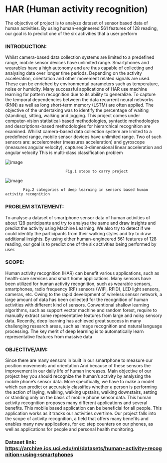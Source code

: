 # HAR (Human activity recognition)
The objective of project is to analyze dataset of sensor based data of human activities.
By using human-engineered 561 features of 128 reading, our goal is to predict one of the six activities that a user perform

### INTRODUCTION:

Whilst camera-based data collection systems are limited to a predefined range, mobile sensor devices have unlimited range. Smartphones and wearables have a high autonomy and are thus capable of collecting and analysing data over longer time periods. Depending on the activity acceleration, orientation and other movement related signals are used. These can be enriched by environmental parameters such as temperature, noise or humidity.
Many successful applications of HAR use machine learning for pattern recognition due to its ability to generalize. To capture the temporal dependencies between the data recurrent neural networks (RNN) as well as long short-term memory (LSTM) are often applied.
The objective of the undertaking was to identify the percentage of waiting (standing), sitting, walking and jogging. This project comes under computer-vision statistical-based methodologies, syntactic methodologies and descriptions-based methodologies for hierarchical recognition are examined. Whilist camera-based data collection system are limited to a predefined range, mobile sensor devices have unlimited range.
Two of such sensors are: accelerometer (measures acceleration) and gyroscope (measures angular velocity), captures 3-dimensional linear acceleration and angular velocity
This is multi-class classification problem

![image](https://user-images.githubusercontent.com/70462853/127045305-e45924d0-4362-4393-ab1f-6089d4052015.png)

 

			                   Fig.1 steps to carry project
					   
![image](https://user-images.githubusercontent.com/70462853/127045400-aea28b8c-6c84-4e33-a8ed-142c09dd04cd.png)

			Fig.2 categories of deep learning in sensors based human activity recognition

### PROBLEM STATEMENT: 

To analyse a dataset of smartphone sensor data of human activities of about 128 participants and try to analyse the same and draw insights and predict the activity using Machine Learning. We also try to detect if we could identify the participants from their walking styles and try to draw additional insights. By using either human-engineered 561 features of 128 reading, our goal is to predict one of the six activities being performed by user.

### SCOPE:

Human activity recognition (HAR) can benefit various applications, such as health-care services and smart home applications. Many sensors have been utilized for human activity recognition, such as wearable sensors, smartphones, radio frequency (RF) sensors (WiFi, RFID), LED light sensors, cameras, etc. Owing to the rapid development of wireless sensor network, a large amount of data has been collected for the recognition of human activities with different kind of sensors. Conventional shallow learning algorithms, such as support vector machine and random forest, require to manually extract some representative features from large and noisy sensory data. 
Recently, deep learning has achieved great success in many challenging research areas, such as image recognition and natural language processing. The key merit of deep learning is to automatically learn representative features from massive data

### OBJECTIVE/AIM: 

Since there are many sensors in built in our smartphone to measure our position movements and orientation And because of these sensors the improvement in our daily life of human increases. Main objective of our project hey you should recognize the human’s activity by analysing the mobile phone’s sensor data.
More specifically, we have to make a model which can predict or accurately classifies whether a person is performing the action of laying, walking, walking upstairs, walking downstairs, setting or standing only on the basis of mobile phone sensor data.
This human activity recognition proposes many different applications and several benefits.
This mobile based application can be beneficial for all people. This application works as it tracks our activities overtime.
Our project falls into the scope of activity recognition, a field that offers many benefits and enables many new applications, for ex: step counters on our phones, as well as applications for people and personal health monitoring.

### Dataset link: https://archive.ics.uci.edu/ml/datasets/human+activity+recognition+using+smartphones

